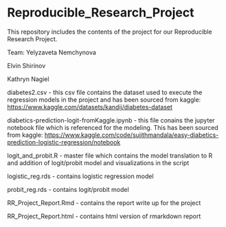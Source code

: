 # Reproducible_Research_Project

This repository includes the contents of the project for our Reproducible Research Project. 

Team: 
Yelyzaveta Nemchynova 

Elvin Shirinov 

Kathryn Nagiel


diabetes2.csv - this csv file contains the dataset used to execute the regression models in the project and has been sourced from kaggle: https://www.kaggle.com/datasets/kandij/diabetes-dataset 

diabetics-prediction-logit-fromKaggle.ipynb - this file conains the jupyter notebook file which is referenced for the modeling. This has been sourced from kaggle: https://www.kaggle.com/code/sujithmandala/easy-diabetics-prediction-logistic-regression/notebook

logit_and_probit.R - master file which contains the model translation to R and addition of logit/probit model and visualizations in the script

logistic_reg.rds - contains logistic regression model 

probit_reg.rds - contains logit/probit model 

RR_Project_Report.Rmd - contains the report write up for the project 

RR_Project_Report.html - contains html version of rmarkdown report

